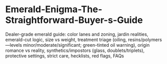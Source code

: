 # Emerald-Enigma-The-Straightforward-Buyer-s-Guide
Dealer-grade emerald guide: color lanes and zoning, jardin realities, emerald-cut logic, size vs weight, treatment triage (oiling, resins/polymers—levels minor/moderate/significant; green-tinted oil warning), origin romance vs reality, synthetics/impostors (glass, doublets/triplets), protective settings, strict care, hecklists, red flags, FAQs
